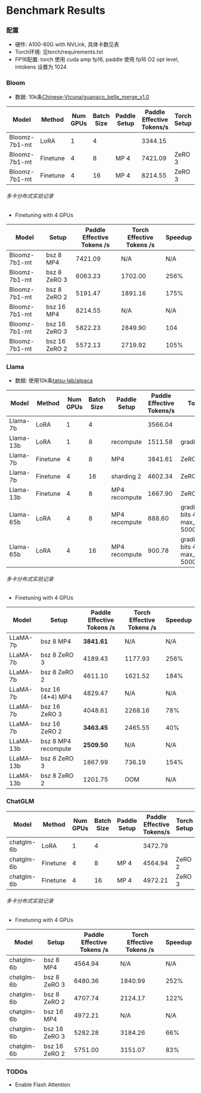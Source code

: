 # Benchmark Results

### 配置

- 硬件: A100-80G with NVLink, 具体卡数见表
- Torch环境: 见torch/requirements.txt
- FP16配置: torch 使用 cuda amp fp16, paddle 使用 fp16 O2 opt level, intokens 设置为 1024

### Bloom

- 数据: 10k条[Chinese-Vicuna/guanaco_belle_merge_v1.0](https://huggingface.co/datasets/Chinese-Vicuna/guanaco_belle_merge_v1.0)

| Model         | Method   | Num GPUs | Batch Size | Paddle Setup | Paddle Effective Tokens/s | Torch Setup | Torch Effective Tokens/s | **Speedup** |
|---------------|----------|----------|------------|--------------|---------------------------|-------------|--------------------------|---------|
| Bloomz-7b1-mt | LoRA     | 1        | 4          |              | 3344.15                   |             | 1980.32                  | **69%**    |
| Bloomz-7b1-mt | Finetune | 4        | 8          | MP 4         | 7421.09                   | ZeRO 3      | 1702.00                  | **336%**    |
| Bloomz-7b1-mt | Finetune | 4        | 16         | MP 4         | 8214.55                   | ZeRO 3      | 2849.90                  | **188%**     |

###### 多卡分布式实验记录

- Finetuning with 4 GPUs

| Model          | Setup           | Paddle Effective Tokens /s | Torch Effective Tokens /s  |  Speedup  |
|----------------|-----------------|----------------------------|----------------------------|-----------|
| Bloomz-7b1-mt  | bsz 8 MP4       |       7421.09              |         N/A                |   N/A     |
| Bloomz-7b1-mt  | bsz 8 ZeRO 3    |       6063.23              |     1702.00                |   256%    |
| Bloomz-7b1-mt  | bsz 8 ZeRO 2    |      5191.47               |     1891.16                |   175%    |
| Bloomz-7b1-mt  | bsz 16 MP4      |      8214.55               |         N/A                |   N/A     |
| Bloomz-7b1-mt  | bsz 16 ZeRO 3   |      5822.23               |      2849.90               |   104     |
| Bloomz-7b1-mt  | bsz 16 ZeRO 2   |    5572.13                 |     2719.92                |   105%    |


### Llama

- 数据: 使用10k条[tatsu-lab/alpaca](https://huggingface.co/datasets/tatsu-lab/alpaca)

| Model     | Method   | Num GPUs | Batch Size  | Paddle Setup | Paddle Effective Tokens/s | Torch Setup | Torch Effective Tokens/s | Speedup |
|-----------|----------|----------|-------------|--------------|---------------------------|-------------|--------------------------|---------|
| Llama-7b  | LoRA     | 1        | 4           |              |  3566.04                  |             | 1895.90                  |  **88%**  |
| Llama-13b | LoRA     | 1        | 8           | recompute    |  1511.58                  | gradient ckpt |    768.26              |  **97%**  |
| Llama-7b  | Finetune | 4        | 8           | MP4          |  3841.61                  | ZeRO 2      | 1621.52                  |  **124%**  |
| Llama-7b  | Finetune | 4        | 16          | sharding 2   |  4602.34                  | ZeRO 2      | 2465.55                  |  **127%**  |
| Llama-13b | Finetune | 4        | 8           | MP4 recompute|  1667.90                  | ZeRO 3      | 736.19                   |  **124%**  |
| Llama-65b | LoRA     | 4        | 8           | MP4 recompute|  888.60                   | gradient ckpt, bits 4, max_memory_MB 50000, qlora        | 327.75          |  **171%** |
| Llama-65b | LoRA     | 4        | 16          | MP4 recompute|  900.78                   | gradient ckpt, bits 4, max_memory_MB 50000, qlora        | 405.90          |  **122%** |


###### 多卡分布式实验记录

- Finetuning with 4 GPUs

| Model     | Setup         | Paddle Effective Tokens /s | Torch Effective Tokens /s  |  Speedup  |
|-----------|---------------|----------------------------|----------------------------|-----------|
| LLaMA-7b  | bsz 8 MP4     | **3841.61**                |  N/A                       | N/A       |
| LLaMA-7b  | bsz 8 ZeRO 3  | 4189.43                    |  1177.93                   | 256%       |
| LLaMA-7b  | bsz 8 ZeRO 2  | 4611.10                    |  1621.52                   | 184%       |
| LLaMA-7b  | bsz 16 (4*4) MP4 | 4829.47                 |  N/A                       | N/A       |
| LLaMA-7b  | bsz 16 ZeRO 3 | 4048.61                    |  2268.16                   | 78%       |
| LLaMA-7b  | bsz 16 ZeRO 2 | **3463.45**                |  2465.55                   | 40%       |
| LLaMA-13b | bsz 8 MP4 recompute |  **2509.50**         |  N/A                       | N/A       |
| LLaMA-13b | bsz 8 ZeRO 3  | 1867.99                    |  736.19                    | 154%        |
| LLaMA-13b | bsz 8 ZeRO 2  | 1201.75                    |  OOM                       | N/A       |


### ChatGLM

| Model         | Method   | Num GPUs | Batch Size | Paddle Setup | Paddle Effective Tokens/s | Torch Setup | Torch Effective Tokens/s | Speedup |
|---------------|----------|----------|------------|--------------|---------------------------|-------------|--------------------------|---------|
| chatglm-6b    | LoRA     | 1        | 4          |              |        3472.79            |             |       1866.48            | **86%**    |
| chatglm-6b    | Finetune | 4        | 8          |   MP 4       |        4564.94            |   ZeRO 2    |       2124.17            | **115%**    |
| chatglm-6b    | Finetune | 4        | 16         |   MP 4       |        4972.21            |   ZeRO 3    |       3191.35            | **56%**    |


###### 多卡分布式实验记录

- Finetuning with 4 GPUs

| Model     | Setup           | Paddle Effective Tokens /s | Torch Effective Tokens /s  |  Speedup  |
|-----------|-----------------|----------------------------|----------------------------|-----------|
| chatglm-6b  | bsz 8 MP4     |  4564.94                   |         N/A                |   N/A     |
| chatglm-6b  | bsz 8 ZeRO 3  |    6480.36                 |         1840.99            |   252%    |
| chatglm-6b  | bsz 8 ZeRO 2  |    4707.74                 |         2124.17            |   122%     |
| chatglm-6b  | bsz 16 MP4    |    4972.21                 |         N/A                |   N/A     |
| chatglm-6b  | bsz 16 ZeRO 3 |    5282.28                 |         3184.26            |   66%     |
| chatglm-6b  | bsz 16 ZeRO 2 |    5751.00                 |         3151.07            |   83%     |

### TODOs

- Enable Flash Attention
